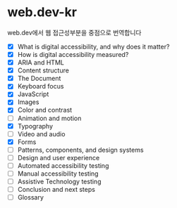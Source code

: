 # web.dev-kr

web.dev에서 웹 접근성부분을 중점으로 번역합니다

- [x] What is digital accessibility, and why does it matter?
- [x] How is digital accessibility measured?
- [x] ARIA and HTML
- [x] Content structure
- [x] The Document
- [x] Keyboard focus
- [x] JavaScript
- [x] Images
- [x] Color and contrast
- [ ] Animation and motion
- [x] Typography
- [ ] Video and audio
- [x] Forms
- [ ] Patterns, components, and design systems
- [ ] Design and user experience
- [ ] Automated accessibility testing
- [ ] Manual accessibility testing
- [ ] Assistive Technology testing
- [ ] Conclusion and next steps
- [ ] Glossary
